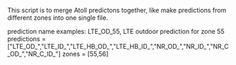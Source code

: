 This script is to merge Atoll predictons together, like make predictions from different zones into one single file.

prediction name examples: LTE_OD_55, LTE outdoor prediction for zone 55
predictions = ["LTE_OD_","LTE_ID_","LTE_HB_OD_","LTE_HB_ID_","NR_OD_","NR_ID_","NR_C_OD_","NR_C_ID_"]
zones = [55,56]
        

